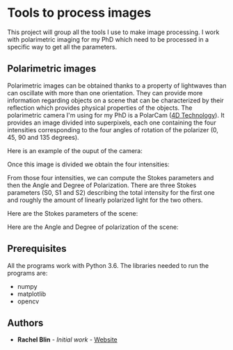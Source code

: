 # Tools to process images

This project will group all the tools I use to make image processing. I work with polarimetric imaging for my PhD which need to be processed in a specific way to get all the parameters.

## Polarimetric images 

Polarimetric images can be obtained thanks to a property of lightwaves than can oscillate with more than one orientation. They can provide more information regarding objects on a scene that can be characterized by their reflection which provides physical properties of the objects. The polarimetric camera I'm using for my PhD is a PolarCam ([4D Technology](https://www.4dtechnology.com/products/imaging-polarimeters/)). It provides an image divided into superpixels, each one containing the four intensities corresponding to the four angles of rotation of the polarizer (0, 45, 90 and 135 degrees).

Here is an example of the ouput of the camera:

Once this image is divided we obtain the four intensities:

From those four intensities, we can compute the Stokes parameters and then the Angle and Degree of Polarization. There are three Stokes parameters (S0, S1 and S2) describing the total intensity for the first one and roughly the amount of linearly polarized light for the two others.

Here are the Stokes parameters of the scene:

Here are the Angle and Degree of polarization of the scene:

## Prerequisites

All the programs work with Python 3.6. The libraries needed to run the programs are:
* numpy
* matplotlib
* opencv

## Authors

* **Rachel Blin** - *Initial work* - [Website](http://pagesperso.litislab.fr/rblin/)
